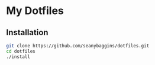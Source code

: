# My Dotfiles
## Installation
```bash
git clone https://github.com/seanybaggins/dotfiles.git
cd dotfiles
./install
```
